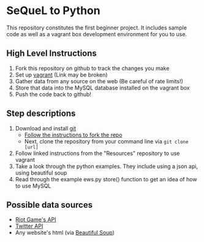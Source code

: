 # SeQueL to Python

This repository constitutes the first beginner project. It includes sample
code as well as a vagrant box development environment for you to use.



## High Level Instructions
1. Fork this repository on github to track the changes you make
2. Set up [vagrant](https://github.com/ADSA-UIUC/Resources/blob/develop/dev-environment/vagrant/setup.md) (Link may be broken)
3. Gather data from any source on the web (Be careful of rate limits!)
4. Store that data into the MySQL database installed on the vagrant box
5. Push the code back to github!

## Step descriptions
1. Download and install [git](https://git-scm.com/downloads)
   - [Follow the instructions to fork the repo](https://help.github.com/articles/fork-a-repo/)
   - Next, clone the repository from your command line via ``` git clone [url] ```
2. Follow linked instructions from the "Resources" repository to use vagrant
3. Take a look through the python examples. They include using a json api, using beautiful soup
4. Read through the example ews.py store() function to get an idea of how to use MySQL


## Possible data sources
 - [Riot Game's API](https://developer.riotgames.com/api/methods)
 - [Twitter API](https://dev.twitter.com/overview/api)
 - Any website's html (via [Beautiful Soup](http://www.crummy.com/software/BeautifulSoup))


